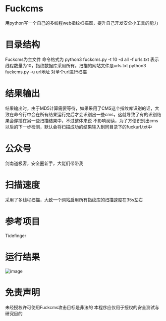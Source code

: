 # Fuckcms
用python写一个自己的多线程web指纹扫描器，提升自己开发安全小工具的能力
# 目录结构
Fuckcms为主文件
命令格式为 python3 fuckcms.py -t 10 -d all -f urls.txt
表示线程数量为10，指纹数据库采用所有，扫描的网站文件是urls.txt
python3 fuckcms.py -u url地址 对单个url进行扫描
# 结果输出
结果输出时，由于MD5计算需要等待，如果采用了CMS这个指纹库识别的话，大致在命令行中会在所有结果运行完后才会识别出一些cms，这就导致了有的识别结果会穿插在另一些扫描结果中，不过整体来说
不影响阅读，为了方便识别出cms以后的下一步检测，默认会将扫描成功的结果输入到同目录下的fuckurl.txt中
# 公众号
 剑南道极客，安全圈新手，大佬们带带我
# 扫描速度
采用了多线程扫描，大致一个网站启用所有指纹库的扫描速度在35s左右
# 参考项目
Tidefinger
# 运行结果
![image](https://user-images.githubusercontent.com/67416400/145021161-b72f0fec-ba4b-4445-a200-1d2d47976e87.png)
# 免责声明
未经授权许可使用Fuckcms攻击目标是非法的
本程序应仅用于授权的安全测试与研究目的

